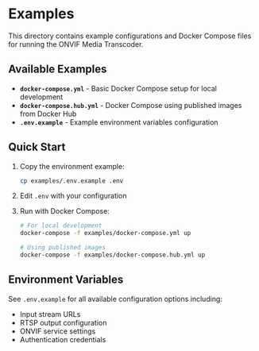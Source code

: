 # Examples

This directory contains example configurations and Docker Compose files for running the ONVIF Media Transcoder.

## Available Examples

- **`docker-compose.yml`** - Basic Docker Compose setup for local development
- **`docker-compose.hub.yml`** - Docker Compose using published images from Docker Hub
- **`.env.example`** - Example environment variables configuration

## Quick Start

1. Copy the environment example:

   ```bash
   cp examples/.env.example .env
   ```

2. Edit `.env` with your configuration

3. Run with Docker Compose:

   ```bash
   # For local development
   docker-compose -f examples/docker-compose.yml up
   
   # Using published images
   docker-compose -f examples/docker-compose.hub.yml up
   ```

## Environment Variables

See `.env.example` for all available configuration options including:

- Input stream URLs
- RTSP output configuration
- ONVIF service settings
- Authentication credentials
